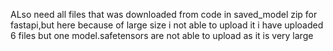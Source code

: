 ALso need all files that was downloaded from code in saved_model zip for fastapi,but here because of large size i not able to upload it
i have uploaded 6 files but one model.safetensors are not able to upload as it is very large
